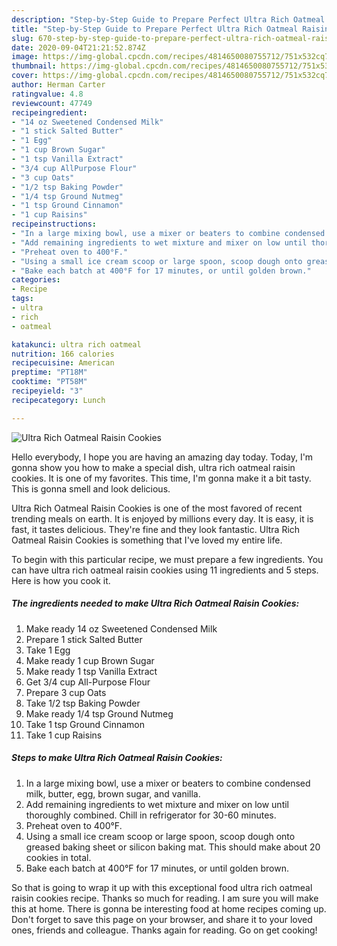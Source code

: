```yaml
---
description: "Step-by-Step Guide to Prepare Perfect Ultra Rich Oatmeal Raisin Cookies"
title: "Step-by-Step Guide to Prepare Perfect Ultra Rich Oatmeal Raisin Cookies"
slug: 670-step-by-step-guide-to-prepare-perfect-ultra-rich-oatmeal-raisin-cookies
date: 2020-09-04T21:21:52.874Z
image: https://img-global.cpcdn.com/recipes/4814650080755712/751x532cq70/ultra-rich-oatmeal-raisin-cookies-recipe-main-photo.jpg
thumbnail: https://img-global.cpcdn.com/recipes/4814650080755712/751x532cq70/ultra-rich-oatmeal-raisin-cookies-recipe-main-photo.jpg
cover: https://img-global.cpcdn.com/recipes/4814650080755712/751x532cq70/ultra-rich-oatmeal-raisin-cookies-recipe-main-photo.jpg
author: Herman Carter
ratingvalue: 4.8
reviewcount: 47749
recipeingredient:
- "14 oz Sweetened Condensed Milk"
- "1 stick Salted Butter"
- "1 Egg"
- "1 cup Brown Sugar"
- "1 tsp Vanilla Extract"
- "3/4 cup AllPurpose Flour"
- "3 cup Oats"
- "1/2 tsp Baking Powder"
- "1/4 tsp Ground Nutmeg"
- "1 tsp Ground Cinnamon"
- "1 cup Raisins"
recipeinstructions:
- "In a large mixing bowl, use a mixer or beaters to combine condensed milk, butter, egg, brown sugar, and vanilla."
- "Add remaining ingredients to wet mixture and mixer on low until thoroughly combined. Chill in refrigerator for 30-60 minutes."
- "Preheat oven to 400°F."
- "Using a small ice cream scoop or large spoon, scoop dough onto greased baking sheet or silicon baking mat. This should make about 20 cookies in total."
- "Bake each batch at 400°F for 17 minutes, or until golden brown."
categories:
- Recipe
tags:
- ultra
- rich
- oatmeal

katakunci: ultra rich oatmeal 
nutrition: 166 calories
recipecuisine: American
preptime: "PT18M"
cooktime: "PT58M"
recipeyield: "3"
recipecategory: Lunch

---
```



![Ultra Rich Oatmeal Raisin Cookies](https://img-global.cpcdn.com/recipes/4814650080755712/751x532cq70/ultra-rich-oatmeal-raisin-cookies-recipe-main-photo.jpg)

Hello everybody, I hope you are having an amazing day today. Today, I'm gonna show you how to make a special dish, ultra rich oatmeal raisin cookies. It is one of my favorites. This time, I'm gonna make it a bit tasty. This is gonna smell and look delicious.



Ultra Rich Oatmeal Raisin Cookies is one of the most favored of recent trending meals on earth. It is enjoyed by millions every day. It is easy, it is fast, it tastes delicious. They're fine and they look fantastic. Ultra Rich Oatmeal Raisin Cookies is something that I've loved my entire life.


To begin with this particular recipe, we must prepare a few ingredients. You can have ultra rich oatmeal raisin cookies using 11 ingredients and 5 steps. Here is how you cook it.

<!--inarticleads1-->

##### The ingredients needed to make Ultra Rich Oatmeal Raisin Cookies:

1. Make ready 14 oz Sweetened Condensed Milk
1. Prepare 1 stick Salted Butter
1. Take 1 Egg
1. Make ready 1 cup Brown Sugar
1. Make ready 1 tsp Vanilla Extract
1. Get 3/4 cup All-Purpose Flour
1. Prepare 3 cup Oats
1. Take 1/2 tsp Baking Powder
1. Make ready 1/4 tsp Ground Nutmeg
1. Take 1 tsp Ground Cinnamon
1. Take 1 cup Raisins




<!--inarticleads2-->

##### Steps to make Ultra Rich Oatmeal Raisin Cookies:

1. In a large mixing bowl, use a mixer or beaters to combine condensed milk, butter, egg, brown sugar, and vanilla.
1. Add remaining ingredients to wet mixture and mixer on low until thoroughly combined. Chill in refrigerator for 30-60 minutes.
1. Preheat oven to 400°F.
1. Using a small ice cream scoop or large spoon, scoop dough onto greased baking sheet or silicon baking mat. This should make about 20 cookies in total.
1. Bake each batch at 400°F for 17 minutes, or until golden brown.




So that is going to wrap it up with this exceptional food ultra rich oatmeal raisin cookies recipe. Thanks so much for reading. I am sure you will make this at home. There is gonna be interesting food at home recipes coming up. Don't forget to save this page on your browser, and share it to your loved ones, friends and colleague. Thanks again for reading. Go on get cooking!
